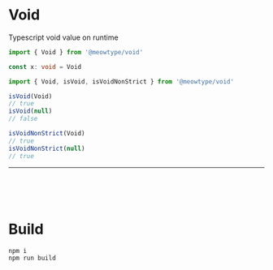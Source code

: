 # Void
Typescript void value on runtime

```typescript
import { Void } from '@meowtype/void'

const x: void = Void
```
```typescript
import { Void, isVoid, isVoidNonStrict } from '@meowtype/void'

isVoid(Void)
// true
isVoid(null)
// false

isVoidNonStrict(Void)
// true
isVoidNonStrict(null)
// true
```
---
<br>  
<br>  
<br>  

# Build
```
npm i
npm run build
```
